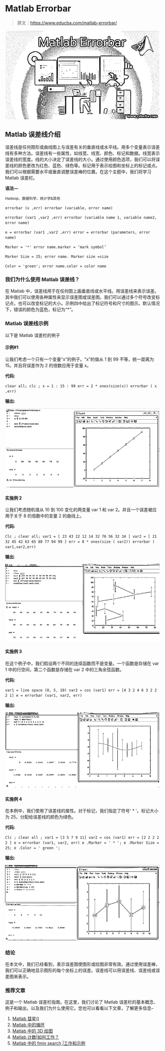 # Matlab Errorbar

> 原文：<https://www.educba.com/matlab-errorbar/>

![Matlab Errorbar](img/9ecce2e613a472272bc044d2c6dadea6.png)



## Matlab 误差线介绍

误差线是任何图形或曲线图上与误差有关的垂直线或水平线。用多个变量表示误差线有多种方法。误差线有一些属性，如线宽、线宽、颜色、标记和数据。线宽表示误差线的宽度。线的大小决定了误差线的大小。通过使用颜色选项，我们可以将误差线的颜色更改为红色、蓝色、绿色等。标记用于表示绘图和坐标上的标记或点。我们可以根据需要水平或垂直调整误差棒的位置。在这个主题中，我们将学习 Matlab 误差栏。

**语法—**

<small>Hadoop、数据科学、统计学&其他</small>

`errorbar (x ,err)
errorbar (variable, error name)`

`errorbar (var1 ,var2 ,err)
errorbar (variable name 1, variable name2, error name)`

`e = errorbar (var1 ,var2 ,err)
error = errorbar (parameters, error name)`

`Marker = '*'
error name.marker = ‘mark symbol’`

`Marker Size = 25;
error name. Marker size =size`

`Color = 'green';
error name.color = color name`

### 我们为什么使用 Matlab 误差线？

在 Matlab 中，误差线用于在任何图上画垂直线或水平线。用误差线来表示误差。其中我们可以使用各种属性来显示误差图或误差图。我们可以通过多个符号改变标记点，也可以改变标记的大小。示例四中给出了标记符号和尺寸的图示。默认情况下，错误的颜色为蓝色，标记为“*”。

### Matlab 误差线示例

以下是 Matlab 误差栏的例子

#### 示例#1

让我们考虑一个只有一个变量“x”的例子。“x”的值从 1 到 99 不等，统一距离为 15。并且将误差作为 2 的倍数应用于变量 x。

**代码:**

`clear all;
clc ;
x = 1 : 15 : 99
err = 2 * ones(size(x))
errorbar ( x ,err)`

**输出:**

![Matlab Errorbar output 1](img/89482ee8f27df7dab3711cc6fac111e8.png)



#### 实施例 2

让我们考虑随机值从 10 到 100 变化的两变量 var 1 和 var 2。并且一个误差被应用于关于 8 的倍数中的变量 2 的曲线上。

**代码:**

`Clc ;
clear all;
var1 = [ 23 43 22 12 14 32 76 56 32 34 ] var2 = [ 21 32 45 42 63 65 88 77 94 99 ] err = 8 * ones(size ( var2))
errorbar ( var1,var2,err)`

**输出**:

![Matlab Errorbar output 2](img/ac3e9047a9e279e0471880bc50919d2f.png)



#### 实施例 3

在这个例子中，我们假设两个不同的连续函数而不是变量。一个函数是存储在 var 1 中的行空间，第二个函数是存储在 var 2 中的三角余弦函数。

**代码:**

`var1 = line space (0, 5, 10)
var2 = cos (var1)
err = [4 3 2 4 6 3 2 2 2 1] e = errorbar (var1, var2, err)`

**输出:**

![output 3](img/c0b8826a350b6bc3b1a710199045c3b1.png)



#### 实施例 4

在本例中，我们使用了误差线的属性。对于标记，我们指定了符号' * '。标记大小为 25，分配给误差线的颜色为绿色。

**代码:**

`Clc ;
clear all ;
var1 = [3 5 7 9 11] var2 = cos (var1)
err = [2 2 2 2 2 ] e = errorbar (var1, var2, err)
e .Marker = ' * ';
e .Marker Size = 25;
e .Color = ' green ';`

**输出:**

![output 4](img/9df5798b4cee7de67cef6ef808ff744f.png)



### 结论

在本文中，我们已经看到，表示误差图使图形或绘图非常有效。通过使用误差棒，我们可以正确地显示图形的每个坐标上的误差。误差线可以用误差线、误差线或误差图来表示。

### 推荐文章

这是一个 Matlab 误差栏指南。在这里，我们讨论了 Matlab 误差栏的基本概念、例子和输出，以及我们为什么使用它。您也可以看看以下文章，了解更多信息–

1.  [Matlab 彗星()](https://www.educba.com/matlab-comet/)
2.  [Matlab 中的循环](https://www.educba.com/loops-in-matlab/)
3.  [Matlab 中的 3D 绘图](https://www.educba.com/3d-plots-in-matlab/)
4.  [Matlab 计数|如何工作？](https://www.educba.com/matlab-count/)
5.  [Matlab 中的 fmin search |工作和示例](https://www.educba.com/fminsearch-in-matlab/)





